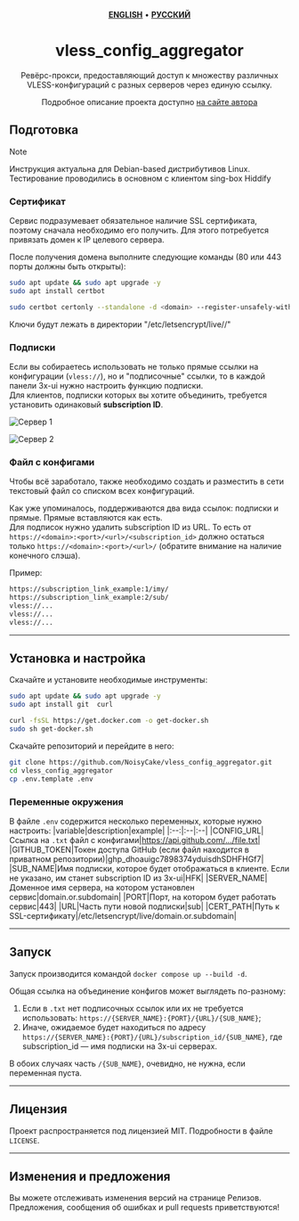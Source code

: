 <div align="center" markdown>

<p align="center">
    <a href="https://github.com/NoisyCake/3x-ui_subscriptions_aggregator/blob/main/README.md"><u><b>ENGLISH</b></u></a> •
    <a href="https://github.com/NoisyCake/3x-ui_subscriptions_aggregator/blob/main/README.ru.md"><u><b>РУССКИЙ</b></u></a>
</p>

# vless_config_aggregator

Ревёрс-прокси, предоставляющий доступ к множеству различных VLESS-конфигураций с разных серверов через единую ссылку.

Подробное описание проекта доступно [на сайте автора](https://noisycake.ru/projects/subs_aggregator)
</div>

## Подготовка

> [!NOTE]
> Инструкция актуальна для Debian-based дистрибутивов Linux. Тестирование проводились в основном с клиентом sing-box Hiddify

### Сертификат
Сервис подразумевает обязательное наличие SSL сертификата, поэтому сначала необходимо его получить. Для этого потребуется привязать домен к IP целевого сервера.

После получения домена выполните следующие команды (80 или 443 порты должны быть открыты):
```bash
sudo apt update && sudo apt upgrade -y
sudo apt install certbot

sudo certbot certonly --standalone -d <domain> --register-unsafely-without-email
```

Ключи будут лежать в директории "/etc/letsencrypt/live/<domain>/"

### Подписки
Если вы собираетесь использовать не только прямые ссылки на конфигурации (`vless://`), но и "подписочные" ссылки, то в каждой панели 3x-ui нужно настроить функцию подписки.  
Для клиентов, подписки которых вы хотите объединить, требуется установить одинаковый **subscription ID**.

![Сервер 1](https://i.ibb.co/672ypTMt/image.png)

![Сервер 2](https://i.ibb.co/sSn9byZ/2025-03-18-153330.png)

### Файл с конфигами
Чтобы всё заработало, также необходимо создать и разместить в сети текстовый файл со списком всех конфигураций.

Как уже упоминалось, поддерживаются два вида ссылок: подписки и прямые. Прямые вставляются как есть.  
Для подписок нужно удалить subscription ID из URL. То есть от `https://<domain>:<port>/<url>/<subscription_id>` должно остаться только `https://<domain>:<port>/<url>/` (обратите внимание на наличие конечного слэша).

Пример:
```txt
https://subscription_link_example:1/imy/
https://subscription_link_example:2/sub/
vless://...
vless://...
vless://...
```

---
## Установка и настройка

Скачайте и установите необходимые инструменты:
```bash
sudo apt update && sudo apt upgrade -y
sudo apt install git  curl

curl -fsSL https://get.docker.com -o get-docker.sh
sudo sh get-docker.sh
```

Скачайте репозиторий и перейдите в него:
```bash
git clone https://github.com/NoisyCake/vless_config_aggregator.git
cd vless_config_aggregator
cp .env.template .env
```

### Переменные окружения
В файле `.env` содержится несколько переменных, которые нужно настроить:
|variable|description|example|
|:--:|:--|:--|
|CONFIG_URL|Ссылка на `.txt` файл с конфигами|https://api.github.com/.../file.txt|
|GITHUB_TOKEN|Токен доступа GitHub (если файл находится в приватном репозитории)|ghp_dhoauigc7898374yduisdhSDHFHGf7|
|SUB_NAME|Имя подписки, которое будет отображаться в клиенте. Если не указано, им станет subscription ID из 3x-ui|HFK|
|SERVER_NAME|Доменное имя сервера, на котором установлен сервис|domain.or.subdomain|
|PORT|Порт, на котором будет работать сервис|443|
|URL|Часть пути новой подписки|sub|
|CERT_PATH|Путь к SSL-сертификату|/etc/letsencrypt/live/domain.or.subdomain|

---
## Запуск

Запуск производится командой `docker compose up --build -d`.

Общая ссылка на объединение конфигов может выглядеть по-разному:
1. Если в `.txt` нет подписочных ссылок или их не требуется использовать: `https://{SERVER_NAME}:{PORT}/{URL}/{SUB_NAME}`;
2. Иначе, ожидаемое будет находиться по адресу `https://{SERVER_NAME}:{PORT}/{URL}/subscription_id/{SUB_NAME}`, где subscription_id — имя подписки на 3x-ui серверах.

В обоих случаях часть `/{SUB_NAME}`, очевидно, не нужна, если переменная пуста.

---
## Лицензия

Проект распространяется под лицензией MIT. Подробности в файле `LICENSE`.

---
## Изменения и предложения

Вы можете отслеживать изменения версий на странице Релизов.
Предложения, сообщения об ошибках и pull requests приветствуются!